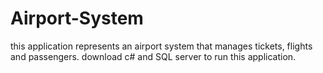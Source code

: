 # Airport-System
this application represents an airport system that manages tickets, flights and passengers.
download c# and SQL server to run this application.
